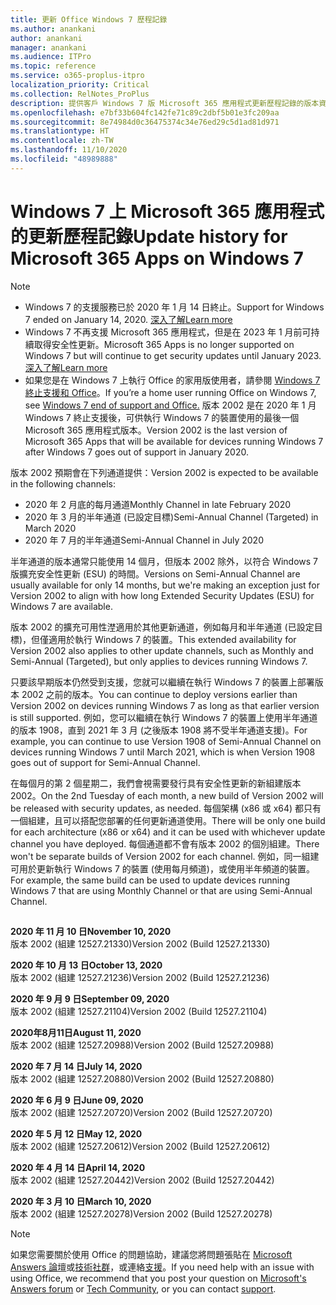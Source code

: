 ```yaml
---
title: 更新 Office Windows 7 歷程記錄
ms.author: anankani
author: anankani
manager: anankani
ms.audience: ITPro
ms.topic: reference
ms.service: o365-proplus-itpro
localization_priority: Critical
ms.collection: RelNotes_ProPlus
description: 提供客戶 Windows 7 版 Microsoft 365 應用程式更新歷程記錄的版本資訊
ms.openlocfilehash: e7bf33b604fc142fe71c89c2dbf5b01e3fc209aa
ms.sourcegitcommit: 8e74984d0c36475374c34e76ed29c5d1ad81d971
ms.translationtype: HT
ms.contentlocale: zh-TW
ms.lasthandoff: 11/10/2020
ms.locfileid: "48989888"
---
```

# <a name="update-history-for-microsoft-365-apps-on-windows-7"></a><span data-ttu-id="7846d-103">Windows 7 上 Microsoft 365 應用程式的更新歷程記錄</span><span class="sxs-lookup"><span data-stu-id="7846d-103">Update history for Microsoft 365 Apps on Windows 7</span></span> 

 > [!NOTE]
>
>- <span data-ttu-id="7846d-104">Windows 7 的支援服務已於 2020 年 1 月 14 日終止。</span><span class="sxs-lookup"><span data-stu-id="7846d-104">Support for Windows 7 ended on January 14, 2020.</span></span> [<span data-ttu-id="7846d-105">深入了解</span><span class="sxs-lookup"><span data-stu-id="7846d-105">Learn more</span></span>](https://www.microsoft.com/microsoft-365/windows/end-of-windows-7-support?rtc=1)
>- <span data-ttu-id="7846d-106">Windows 7 不再支援 Microsoft 365 應用程式，但是在 2023 年 1 月前可持續取得安全性更新。</span><span class="sxs-lookup"><span data-stu-id="7846d-106">Microsoft 365 Apps is no longer supported on Windows 7 but will continue to get security updates until January 2023.</span></span> [<span data-ttu-id="7846d-107">深入了解</span><span class="sxs-lookup"><span data-stu-id="7846d-107">Learn more</span></span>](https://docs.microsoft.com/DeployOffice/windows-7-support)
>- <span data-ttu-id="7846d-108">如果您是在 Windows 7 上執行 Office 的家用版使用者，請參閱 [Windows 7 終止支援和 Office](https://support.office.com/en-us/article/windows-7-end-of-support-and-office-78f20fab-b57b-44d7-8368-06a8493f3cb9?ui=en-US&rs=en-US&ad=US)。</span><span class="sxs-lookup"><span data-stu-id="7846d-108">If you’re a home user running Office on Windows 7, see [Windows 7 end of support and Office.](https://support.office.com/en-us/article/windows-7-end-of-support-and-office-78f20fab-b57b-44d7-8368-06a8493f3cb9?ui=en-US&rs=en-US&ad=US)</span></span>
<span data-ttu-id="7846d-109">版本 2002 是在 2020 年 1 月 Windows 7 終止支援後，可供執行 Windows 7 的裝置使用的最後一個 Microsoft 365 應用程式版本。</span><span class="sxs-lookup"><span data-stu-id="7846d-109">Version 2002 is the last version of Microsoft 365 Apps that will be available for devices running Windows 7 after Windows 7 goes out of support in January 2020.</span></span>  

<span data-ttu-id="7846d-110">版本 2002 預期會在下列通道提供：</span><span class="sxs-lookup"><span data-stu-id="7846d-110">Version 2002 is expected to be available in the following channels:</span></span>
- <span data-ttu-id="7846d-111">2020 年 2 月底的每月通道</span><span class="sxs-lookup"><span data-stu-id="7846d-111">Monthly Channel in late February 2020</span></span>
- <span data-ttu-id="7846d-112">2020 年 3 月的半年通道 (已設定目標)</span><span class="sxs-lookup"><span data-stu-id="7846d-112">Semi-Annual Channel (Targeted) in March 2020</span></span>
- <span data-ttu-id="7846d-113">2020 年 7 月的半年通道</span><span class="sxs-lookup"><span data-stu-id="7846d-113">Semi-Annual Channel in July 2020</span></span>

<span data-ttu-id="7846d-114">半年通道的版本通常只能使用 14 個月，但版本 2002 除外，以符合 Windows 7 版擴充安全性更新 (ESU) 的時間。</span><span class="sxs-lookup"><span data-stu-id="7846d-114">Versions on Semi-Annual Channel are usually available for only 14 months, but we're making an exception just for Version 2002 to align with how long Extended Security Updates (ESU) for Windows 7 are available.</span></span>

<span data-ttu-id="7846d-115">版本 2002 的擴充可用性漜適用於其他更新通道，例如每月和半年通道 (已設定目標)，但僅適用於執行 Windows 7 的裝置。</span><span class="sxs-lookup"><span data-stu-id="7846d-115">This extended availability for Version 2002 also applies to other update channels, such as Monthly and Semi-Annual (Targeted), but only applies to devices running Windows 7.</span></span>

<span data-ttu-id="7846d-116">只要該早期版本仍然受到支援，您就可以繼續在執行 Windows 7 的裝置上部署版本 2002 之前的版本。</span><span class="sxs-lookup"><span data-stu-id="7846d-116">You can continue to deploy versions earlier than Version 2002 on devices running Windows 7 as long as that earlier version is still supported.</span></span> <span data-ttu-id="7846d-117">例如，您可以繼續在執行 Windows 7 的裝置上使用半年通道的版本 1908，直到 2021 年 3 月 (之後版本 1908 將不受半年通道支援)。</span><span class="sxs-lookup"><span data-stu-id="7846d-117">For example, you can continue to use Version 1908 of Semi-Annual Channel on devices running Windows 7 until March 2021, which is when Version 1908 goes out of support for Semi-Annual Channel.</span></span>

<span data-ttu-id="7846d-118">在每個月的第 2 個星期二，我們會視需要發行具有安全性更新的新組建版本 2002。</span><span class="sxs-lookup"><span data-stu-id="7846d-118">On the 2nd Tuesday of each month, a new build of Version 2002 will be released with security updates, as needed.</span></span> <span data-ttu-id="7846d-119">每個架構 (x86 或 x64) 都只有一個組建，且可以搭配您部署的任何更新通道使用。</span><span class="sxs-lookup"><span data-stu-id="7846d-119">There will be only one build for each architecture (x86 or x64) and it can be used with whichever update channel you have deployed.</span></span> <span data-ttu-id="7846d-120">每個通道都不會有版本 2002 的個別組建。</span><span class="sxs-lookup"><span data-stu-id="7846d-120">There won't be separate builds of Version 2002 for each channel.</span></span> <span data-ttu-id="7846d-121">例如，同一組建可用於更新執行 Windows 7 的裝置 (使用每月頻道)，或使用半年頻道的裝置。</span><span class="sxs-lookup"><span data-stu-id="7846d-121">For example, the same build can be used to update devices running Windows 7 that are using Monthly Channel or that are using Semi-Annual Channel.</span></span>

##

[//]: # (DO NOT REMOVE)

<span data-ttu-id="7846d-123">**2020 年 11 月 10 日**</span><span class="sxs-lookup"><span data-stu-id="7846d-123">**November 10, 2020**</span></span><br/>
<span data-ttu-id="7846d-124">版本 2002 (組建 12527.21330)</span><span class="sxs-lookup"><span data-stu-id="7846d-124">Version 2002 (Build 12527.21330)</span></span><br/>

<span data-ttu-id="7846d-125">**2020 年 10 月 13 日**</span><span class="sxs-lookup"><span data-stu-id="7846d-125">**October 13, 2020**</span></span><br/>
<span data-ttu-id="7846d-126">版本 2002 (組建 12527.21236)</span><span class="sxs-lookup"><span data-stu-id="7846d-126">Version 2002 (Build 12527.21236)</span></span><br/>

<span data-ttu-id="7846d-127">**2020 年 9 月 9 日**</span><span class="sxs-lookup"><span data-stu-id="7846d-127">**September 09, 2020**</span></span><br/>
<span data-ttu-id="7846d-128">版本 2002 (組建 12527.21104)</span><span class="sxs-lookup"><span data-stu-id="7846d-128">Version 2002 (Build 12527.21104)</span></span><br/>

<span data-ttu-id="7846d-129">**2020年8月11日**</span><span class="sxs-lookup"><span data-stu-id="7846d-129">**August 11, 2020**</span></span><br/>
<span data-ttu-id="7846d-130">版本 2002 (組建 12527.20988)</span><span class="sxs-lookup"><span data-stu-id="7846d-130">Version 2002 (Build 12527.20988)</span></span><br/>

<span data-ttu-id="7846d-131">**2020 年 7 月 14 日**</span><span class="sxs-lookup"><span data-stu-id="7846d-131">**July 14, 2020**</span></span><br/>
<span data-ttu-id="7846d-132">版本 2002 (組建 12527.20880)</span><span class="sxs-lookup"><span data-stu-id="7846d-132">Version 2002 (Build 12527.20880)</span></span><br/>

<span data-ttu-id="7846d-133">**2020 年 6 月 9 日**</span><span class="sxs-lookup"><span data-stu-id="7846d-133">**June 09, 2020**</span></span><br/>
<span data-ttu-id="7846d-134">版本 2002 (組建 12527.20720)</span><span class="sxs-lookup"><span data-stu-id="7846d-134">Version 2002 (Build 12527.20720)</span></span><br/>

<span data-ttu-id="7846d-135">**2020 年 5 月 12 日**</span><span class="sxs-lookup"><span data-stu-id="7846d-135">**May 12, 2020**</span></span><br/>
<span data-ttu-id="7846d-136">版本 2002 (組建 12527.20612)</span><span class="sxs-lookup"><span data-stu-id="7846d-136">Version 2002 (Build 12527.20612)</span></span><br/>

<span data-ttu-id="7846d-137">**2020 年 4 月 14 日**</span><span class="sxs-lookup"><span data-stu-id="7846d-137">**April 14, 2020**</span></span><br/>
<span data-ttu-id="7846d-138">版本 2002 (組建 12527.20442)</span><span class="sxs-lookup"><span data-stu-id="7846d-138">Version 2002 (Build 12527.20442)</span></span><br/>

<span data-ttu-id="7846d-139">**2020 年 3 月 10 日**</span><span class="sxs-lookup"><span data-stu-id="7846d-139">**March 10, 2020**</span></span><br/>
<span data-ttu-id="7846d-140">版本 2002 (組建 12527.20278)</span><span class="sxs-lookup"><span data-stu-id="7846d-140">Version 2002 (Build 12527.20278)</span></span><br/>




> [!NOTE]
> <span data-ttu-id="7846d-141">如果您需要關於使用 Office 的問題協助，建議您將問題張貼在 [Microsoft Answers 論壇](https://answers.microsoft.com/)或[技術社群](https://techcommunity.microsoft.com/)，或連絡[支援](https://support.microsoft.com/contactus)。</span><span class="sxs-lookup"><span data-stu-id="7846d-141">If you need help with an issue with using Office, we recommend that you post your question on [Microsoft's Answers forum](https://answers.microsoft.com/) or [Tech Community](https://techcommunity.microsoft.com/), or you can contact [support](https://support.microsoft.com/contactus).</span></span>
